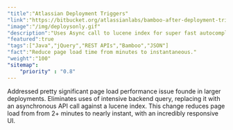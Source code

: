 ```yaml
---
"title":"Atlassian Deployment Triggers"
"link":"https://bitbucket.org/atlassianlabs/bamboo-after-deployment-trigger/pull-requests/2/fixes-issue-2-eliminate/diff"
"image":"/img/deploysonly.gif"
"description":"Uses Async call to lucene index for super fast autocompletion to address performance issue loading config."
"featured":true
"tags":["Java","jQuery","REST APIs","Bamboo","JSON"]
"fact":"Reduce page load time from minutes to instantaneous."
"weight":"100"
"sitemap": 
    "priority" : "0.8"
---
```


Addressed pretty significant page load performance issue founde in larger deployments. Eliminates uses of intensive backend query, replacing it with an asynchronous API call against a lucene index. This change reduces page load from from 2+ minutes to nearly instant, with an incredibly responsive UI.
